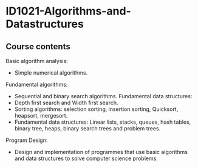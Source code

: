 # ID1021-Algorithms-and-Datastructures
## Course contents

Basic algorithm analysis:
* Simple numerical algorithms.<br>

Fundamental algorithms:
* Sequential and binary search algorithms.
Fundamental data structures:
* Depth first search and Width first search.
* Sorting algorithms: selection sorting, insertion sorting, Quicksort, heapsort, mergesort.
* Fundamental data structures: Linear lists, stacks, queues, hash tables, binary tree, heaps, binary search trees and problem trees.<br>

Program Design:
* Design and implementation of programmes that use basic algorithms and data structures to solve computer science problems.

